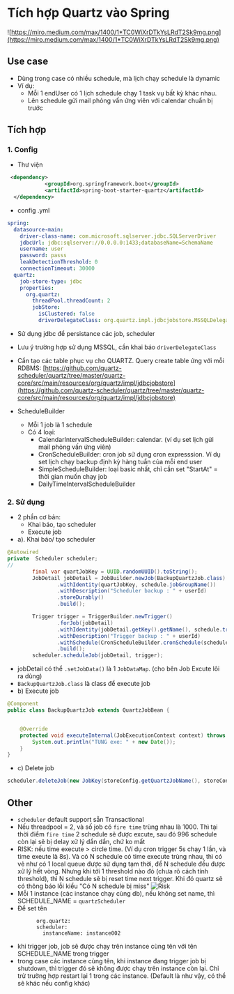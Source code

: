 # Tích hợp Quartz vào Spring
![https://miro.medium.com/max/1400/1*TC0WiXrDTkYsLRdT2Sk9mg.png](https://miro.medium.com/max/1400/1*TC0WiXrDTkYsLRdT2Sk9mg.png)
## Use case
- Dùng trong case có nhiều schedule, mà lịch chạy schedule là dynamic
- Ví dụ:
    - Mỗi 1 endUser có  1 lịch schedule chạy 1 task vụ bất kỳ khác nhau. 
    - Lên schedule gửi mail phỏng vấn ứng viên với calendar chuẩn bị trước
## Tích hợp
### 1. Config
- Thư viện
```xml
 <dependency>
            <groupId>org.springframework.boot</groupId>
            <artifactId>spring-boot-starter-quartz</artifactId>
  </dependency>
```
- config .yml
```yml
spring:
  datasource-main:
    driver-class-name: com.microsoft.sqlserver.jdbc.SQLServerDriver
    jdbcUrl: jdbc:sqlserver://0.0.0.0:1433;databaseName=SchemaName
    username: user
    password: passs
    leakDetectionThreshold: 0
    connectionTimeout: 30000
  quartz:
    job-store-type: jdbc
    properties:
      org.quartz:
        threadPool.threadCount: 2
        jobStore:
          isClustered: false
          driverDelegateClass: org.quartz.impl.jdbcjobstore.MSSQLDelegate
```
- Sử dụng jdbc để persistance các job, scheduler
- Lưu ý trường hợp sử dụng MSSQL, cần khai báo `driverDelegateClass`
- Cần tạo các table phục vụ cho QUARTZ. Query create table ứng với mỗi RDBMS: [https://github.com/quartz-scheduler/quartz/tree/master/quartz-core/src/main/resources/org/quartz/impl/jdbcjobstore](https://github.com/quartz-scheduler/quartz/tree/master/quartz-core/src/main/resources/org/quartz/impl/jdbcjobstore)

- ScheduleBuilder
    - Mỗi 1 job là 1 schedule
    - Có 4 loại:
        - CalendarIntervalScheduleBuilder: calendar. (ví dụ set lịch gửi mail phỏng vấn ứng viên)
        - CronScheduleBuilder: cron job sử dụng cron expresssion. Ví dụ set lịch chạy backup định kỳ hàng tuần của mỗi end user
        - SimpleScheduleBuilder: loại basic nhất, chỉ cần set "StartAt" = thời gian muốn chạy job
        - DailyTimeIntervalScheduleBuilder

### 2. Sử dụng
- 2 phần cơ bản:
    - Khai báo, tạo scheduler
    - Execute job 
- a). Khai báo/ tạo scheduler
```java
@Autowired
private  Scheduler scheduler;
//
        final var quartJobKey = UUID.randomUUID().toString();
        JobDetail jobDetail = JobBuilder.newJob(BackupQuartzJob.class)
                .withIdentity(quartJobKey, schedule.jobGroupName())
                .withDescription("Scheduler backup : " + userId)
                .storeDurably()
                .build();

        Trigger trigger = TriggerBuilder.newTrigger()
                .forJob(jobDetail)
                .withIdentity(jobDetail.getKey().getName(), schedule.triggerGroupName())
                .withDescription("Trigger backup : " + userId)
                .withSchedule(CronScheduleBuilder.cronSchedule(schedule.cronExpression()))
                .build();
        scheduler.scheduleJob(jobDetail, trigger);
```
- jobDetail có thể `.setJobData()` là 1 `JobDataMap`. (cho bên Job Excute lôi ra dùng)
- `BackupQuartzJob.class` là class để execute job
- b) Execute job 
```java
@Component
public class BackupQuartzJob extends QuartzJobBean {


    @Override
    protected void executeInternal(JobExecutionContext context) throws JobExecutionException {
        System.out.println("TUNG exe: " + new Date());
    }
}
```
- c) Delete job
```java
scheduler.deleteJob(new JobKey(storeConfig.getQuartzJobName(), storeConfig.getQuartzJobGroup()));
```
## Other
- `scheduler` default support sẵn Transactional
- Nếu threadpool = 2, và số job có `fire time` trùng nhau là 1000. Thì tại thời điểm `fire time` 2 schedule sẽ được excute, sau đó 996 schedule còn lại sẽ bị delay xử lý dần dần, chứ ko mất
- RISK: nếu time execute > circle time. (Ví dụ cron trigger 5s chạy 1 lần, và time exeute là 8s). Và có N schedule có time execute trùng nhau, thì có vẻ như có 1 local queue được sử dụng tạm thời, để N schedule đều được xử lý hết vòng. Nhưng khi tới 1 threshold nào đó (chưa rõ cách tính threshold), thì N schedule sẽ bị reset time next trigger. Khi  đó quartz sẽ có thông báo lỗi kiểu "Có N schedule bị miss"
![Risk](https://tungexplorer.s3.ap-southeast-1.amazonaws.com/java/QuartzRisk.PNG)
- Mỗi 1 instance (các instance chạy cùng db), nếu không set name, thì SCHEDULE_NAME = `quartzScheduler`
- Để set tên 
  ```
        org.quartz:
        scheduler:
          instanceName: instance002
  ```
- khi trigger job, job sẽ được chạy trên instance cùng tên với tên SCHEDULE_NAME trong trigger
- trong case các instance cùng tên, khi instance đang trigger job bị shutdown, thì trigger đó sẽ không được chạy trên instance còn lại. Chỉ trừ trường hợp restart lại 1 trong các instance. (Default là như vậy, có thể sẽ khác nếu config khác)